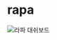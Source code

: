 # rapa
![라파 대쉬보드](https://github.com/2023rapa-project/rapa/assets/112371402/659de6ee-13ca-4d44-b247-eff711d69014)
